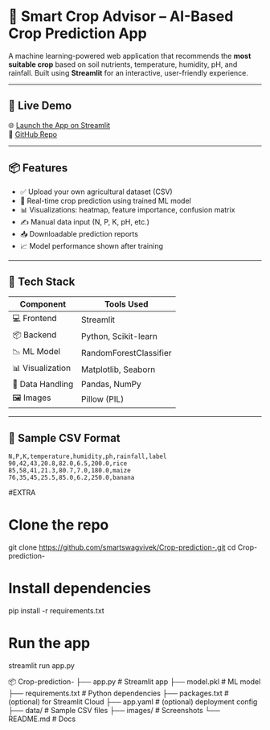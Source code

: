 # 🌾 Smart Crop Advisor – AI-Based Crop Prediction App

A machine learning-powered web application that recommends the **most suitable crop** based on soil nutrients, temperature, humidity, pH, and rainfall. Built using **Streamlit** for an interactive, user-friendly experience.

---

## 🚀 Live Demo

🌐 [Launch the App on Streamlit](https://smart-crop-advisor.streamlit.app/)  
📁 [GitHub Repo](https://github.com/smartswagvivek/Crop-prediction-)

---

## 📦 Features

- ✅ Upload your own agricultural dataset (CSV)
- 🧠 Real-time crop prediction using trained ML model
- 📊 Visualizations: heatmap, feature importance, confusion matrix
- ✍️ Manual data input (N, P, K, pH, etc.)
- 📥 Downloadable prediction reports
- 📈 Model performance shown after training

---

## 🧪 Tech Stack

| Component       | Tools Used           |
|----------------|----------------------|
| 💻 Frontend     | Streamlit            |
| 📦 Backend      | Python, Scikit-learn |
| 📉 ML Model     | RandomForestClassifier |
| 📊 Visualization| Matplotlib, Seaborn  |
| 📄 Data Handling| Pandas, NumPy        |
| 🖼️ Images       | Pillow (PIL)         |

---

## 📂 Sample CSV Format

```csv
N,P,K,temperature,humidity,ph,rainfall,label
90,42,43,20.8,82.0,6.5,200.0,rice
85,58,41,21.3,80.7,7.0,180.0,maize
76,35,45,25.5,85.0,6.2,250.0,banana
```
#EXTRA
# Clone the repo
git clone https://github.com/smartswagvivek/Crop-prediction-.git
cd Crop-prediction-

# Install dependencies
pip install -r requirements.txt

# Run the app
streamlit run app.py


📦 Crop-prediction-
├── app.py                 # Streamlit app
├── model.pkl              # ML model
├── requirements.txt       # Python dependencies
├── packages.txt           # (optional) for Streamlit Cloud
├── app.yaml               # (optional) deployment config
├── data/                  # Sample CSV files
├── images/                # Screenshots
└── README.md              # Docs
